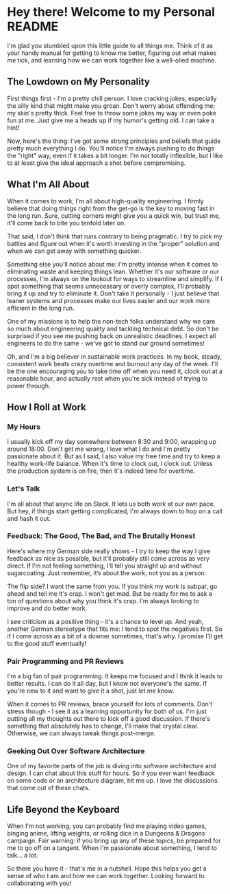 # Hey there! Welcome to my Personal README

I'm glad you stumbled upon this little guide to all things me. Think of it as your handy manual for getting to know me better, figuring out what makes me tick, and learning how we can work together like a well-oiled machine.

## The Lowdown on My Personality

First things first - I'm a pretty chill person. I love cracking jokes, especially the silly kind that might make you groan. Don't worry about offending me; my skin's pretty thick. Feel free to throw some jokes my way or even poke fun at me. Just give me a heads up if my humor's getting old. I can take a hint!

Now, here's the thing: I've got some strong principles and beliefs that guide pretty much everything I do. You'll notice I'm always pushing to do things the "right" way, even if it takes a bit longer. I'm not totally inflexible, but I like to at least give the ideal approach a shot before compromising.

## What I'm All About

When it comes to work, I'm all about high-quality engineering. I firmly believe that doing things right from the get-go is the key to moving fast in the long run. Sure, cutting corners might give you a quick win, but trust me, it'll come back to bite you tenfold later on.

That said, I don't think that runs contrary to being pragmatic. I try to pick my battles and figure out when it's worth investing in the "proper" solution and when we can get away with something quicker.

Something else you'll notice about me: I'm pretty intense when it comes to eliminating waste and keeping things lean. Whether it's our software or our processes, I'm always on the lookout for ways to streamline and simplify. If I spot something that seems unnecessary or overly complex, I'll probably bring it up and try to eliminate it. Don't take it personally - I just believe that leaner systems and processes make our lives easier and our work more efficient in the long run.

One of my missions is to help the non-tech folks understand why we care so much about engineering quality and tackling technical debt. So don't be surprised if you see me pushing back on unrealistic deadlines. I expect all engineers to do the same - we've got to stand our ground sometimes!

Oh, and I'm a big believer in sustainable work practices. In my book, steady, consistent work beats crazy overtime and burnout any day of the week. I'll be the one encouraging you to take time off when you need it, clock out at a reasonable hour, and actually rest when you're sick instead of trying to power through.

## How I Roll at Work

### My Hours

I usually kick off my day somewhere between 8:30 and 9:00, wrapping up around 18:00. Don't get me wrong, I love what I do and I'm pretty passionate about it. But as I said, I also value my free time and try to keep a healthy work-life balance. When it's time to clock out, I clock out. Unless the production system is on fire, then it's indeed time for overtime.

### Let's Talk

I'm all about that async life on Slack. It lets us both work at our own pace. But hey, if things start getting complicated, I'm always down to hop on a call and hash it out.

### Feedback: The Good, The Bad, and The Brutally Honest

Here's where my German side really shows - I try to keep the way I give feedback as nice as possible, but it’ll probably still come across as very direct. If I’m not feeling something, I’ll tell you straight up and without sugarcoating. Just remember, it’s about the work, not you as a person.

The flip side? I want the same from you. If you think my work is subpar, go ahead and tell me it's crap. I won't get mad. But be ready for me to ask a ton of questions about why you think it's crap. I'm always looking to improve and do better work.

I see criticism as a positive thing - it's a chance to level up. And yeah, another German stereotype that fits me: I tend to spot the negatives first. So if I come across as a bit of a downer sometimes, that's why. I promise I'll get to the good stuff eventually!

### Pair Programming and PR Reviews

I'm a big fan of pair programming. It keeps me focused and I think it leads to better results. I can do it all day, but I know not everyone's the same. If you're new to it and want to give it a shot, just let me know.

When it comes to PR reviews, brace yourself for lots of comments. Don't stress though - I see it as a learning opportunity for both of us. I'm just putting all my thoughts out there to kick off a good discussion. If there's something that absolutely has to change, I'll make that crystal clear. Otherwise, we can always tweak things post-merge.

### Geeking Out Over Software Architecture

One of my favorite parts of the job is diving into software architecture and design. I can chat about this stuff for hours. So if you ever want feedback on some code or an architecture diagram, hit me up. I love the discussions that come out of these chats.

## Life Beyond the Keyboard

When I'm not working, you can probably find me playing video games, binging anime, lifting weights, or rolling dice in a Dungeons & Dragons campaign. Fair warning: if you bring up any of these topics, be prepared for me to go off on a tangent. When I'm passionate about something, I tend to talk... a lot.

So there you have it - that's me in a nutshell. Hope this helps you get a sense of who I am and how we can work together. Looking forward to collaborating with you!
